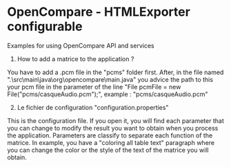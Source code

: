 # OpenCompare - HTMLExporter configurable
Examples for using OpenCompare API and services

1) How to add a matrice to the application ?

  You have to add a .pcm file in the "pcms" folder first. After, in the file named ".\src\main\java\org\opencompare\main.java"     you advice the path to this your pcm file in the parameter of the line "File pcmFile = new File("pcms/casqueAudio.pcm");",       example : "pcms/casqueAudio.pcm"
  
2) Le fichier de configuration "configuration.properties"

  This is the configuration file. If you open it, you will find each parameter that you can change to modify the result you want   to obtain when you process the application. Parameters are classify to separate each function of the matrice. In example, you    have a "coloring all table text" paragraph where you can change the color or the style of the text of the matrice you will       obtain.
